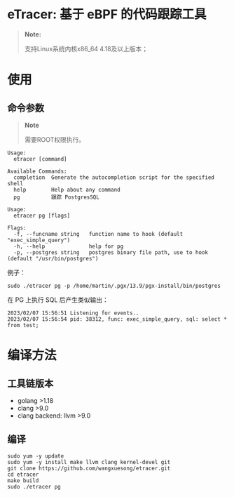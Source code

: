 # eTracer: 基于 eBPF 的代码跟踪工具

> **Note:**
>
> 支持Linux系统内核x86_64 4.18及以上版本；

# 使用

## 命令参数

> **Note**
>
> 需要ROOT权限执行。

```shell
Usage:
  etracer [command]

Available Commands:
  completion  Generate the autocompletion script for the specified shell
  help        Help about any command
  pg          跟踪 PostgresSQL
```

```shell
Usage:
  etracer pg [flags]

Flags:
  -f, --funcname string   function name to hook (default "exec_simple_query")
  -h, --help              help for pg
  -p, --postgres string   postgres binary file path, use to hook (default "/usr/bin/postgres")
```

例子：
```shell
sudo ./etracer pg -p /home/martin/.pgx/13.9/pgx-install/bin/postgres
```
在 PG 上执行 SQL 后产生类似输出：
```shell
2023/02/07 15:56:51 Listening for events..
2023/02/07 15:56:54 pid: 38312, func: exec_simple_query, sql: select * from test;
```

# 编译方法

## 工具链版本
* golang >1.18
* clang >9.0
* clang backend: llvm >9.0

## 编译

```shell
sudo yum -y update
sudo yum -y install make llvm clang kernel-devel git
git clone https://github.com/wangxuesong/etracer.git
cd etracer
make build
sudo ./etracer pg
```
